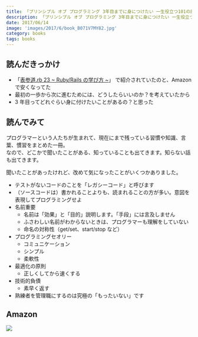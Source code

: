 ```yaml
---
title: 「プリンシプル オブ プログラミング 3年目までに身につけたい 一生役立つ101の原理原則」を読みました
description: 「プリンシプル オブ プログラミング 3年目までに身につけたい 一生役立つ101の原理原則」を読みしました
date: 2017/06/14
image: 'images/2017/6/book_B071V7MY82.jpg'
category: books
tags: books
---
```


## 読んだきっかけ

- 「[表参道.rb 23 ~ Ruby/Rails の学び方 ~](https://omotesandorb.connpass.com/event/58274/)」 で紹介されていたのと、Amazon で安くなってた
- 最初の一歩から次に進むためには、どうしたらいいのか？を考えていたから
- 3 年目ってどれぐらい身に付けたいことがあるの？と思った

## 読んでみて

プログラマーという人たちが生まれて、現在にまで残っている習慣や知識、言葉、慣習をまとめた一冊。  
なので、どこかで聞いたことがある、知っていることも出てきます。知らない話も出てきます。

聞いたことがあったけれど、改めて気になったことがいくつかありました。

- テストがないコードのことを「レガシーコード」と呼びます
- （ソースコードは）書かれることよりも、読まれることの方が多い。意図を表現してプログラミングせよ
- 名前重要
  - 名前は「効果」と「目的」説明します。「手段」には言及しません
  - ふさわしい名前がわからないときは、プログラマーも理解をしていない
  - 命名の対称性（get/set、start/stop など）
- プログラミングセオリー
  - コミュニケーション
  - シンプル
  - 柔軟性
- 最適化の原則
  - 正しくしてから速くする
- 技術的負債
  - 素早く返す
- 熟練者を管理職にするのは究極の「もったいない」です

## Amazon

[![](http://images-jp.amazon.com/images/P/B071V7MY82.09.MAIN._SCLZZZZZZZ_.jpg)](https://www.amazon.co.jp/dp/B071V7MY82/)
